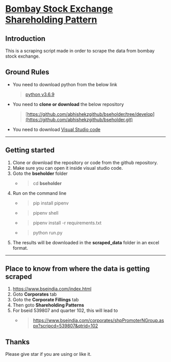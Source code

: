 # [Bombay Stock Exchange Shareholding Pattern](https://www.bseindia.com/index.html)

## Introduction

This is a scraping script made in order to scrape the data from bombay stock exchange.


## Ground Rules

-   You need to download  python from the below link
    >[python v3.6.9](https://www.python.org/downloads/)
    
-   You need to  **clone or download** the below repository
    >[https://github.com/abhishekzgithub/bseholder/tree/develop](https://github.com/abhishekzgithub/bseholder.git)

- You need to download [Visual Studio code](https://code.visualstudio.com/download)
    
--------------
 ## Getting started
 1. Clone or download the repository or code from the github repository.
 2. Make sure you can open it inside visual studio code.
 3. Goto the **bseholder** folder
    * > cd **bseholder**
 4. Run on the command line
    * > pip install pipenv
    * > pipenv shell
    * > pipenv install -r requirements.txt
    * > python run.py
 5. The results will be downloaded in the **scraped_data** folder in an excel format.
 
 -------------------
 ## Place to know from where the data is getting scraped
 1. https://www.bseindia.com/index.html
 2. Goto **Corporates** tab
 3. Goto the **Corporate Fillings** tab
 4. Then goto **Shareholding Patterns**
 5. For bseid 539807 and quarter 102, this will lead to
    * >https://www.bseindia.com/corporates/shpPromoterNGroup.aspx?scripcd=539807&qtrid=102 

 ## Thanks
 Please give star if you are using or like it.